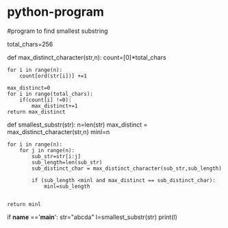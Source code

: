 # python-program

#program to find  smallest substring


total_chars=256

def  max_distinct_character(str,n):
    count=[0]*total_chars

    for i in range(n):
        count[ord(str[i])] +=1

    max_distinct=0
    for i in range(total_chars):
        if(count[i] !=0):
            max_distinct+=1
    return max_distinct

def  smallest_substr(str):
    n=len(str)
    max_distinct = max_distinct_character(str,n)
    minl=n

    for i in range(n):
        for j in range(n):
            sub_str=str[i:j]
            sub_length=len(sub_str)
            sub_distinct_char = max_distinct_character(sub_str,sub_length)

            if (sub_length <minl and max_distinct == sub_distinct_char):
                minl=sub_length


    return minl

if __name__ =='__main__':
    str="abcda"
    l=smallest_substr(str)
    print(l)
